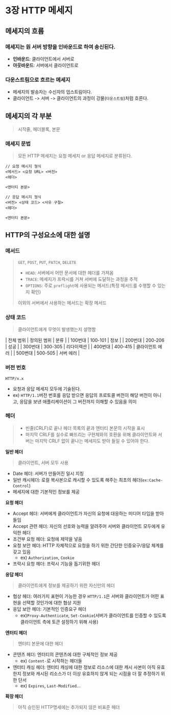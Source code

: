 # 3장 HTTP 메세지

## 메세지의 흐름

### 메세지는 원 서버 방향을 인바운드로 하여 송신된다.

- **인바운드**: 클라이언트에서 서버로
- **아웃바운드**: 서버에서 클라이언트로

### 다운스트림으로 흐르는 메세지

- 메세지의 발송자는 수신자의 업스트림이다.
- 클라이언트 -> 서버 -> 클라이언트의 과정이 강물(`다운스트림`)처럼 흐른다.

## 메세지의 각 부분

> 시작줄, 헤더블록, 본문

### 메세지 문법

> 모든 HTTP 메세지는 요청 메세지 or 응답 메세지로 분류된다.

```shell
// 요청 메시지 형식
<메서드> <요청 URL> <버전>
<헤더>

<엔터티 본문>

// 응답 메시지 형식
<버전> <상태 코드> <사유 구절>
<헤더>

<엔터티 본문>
```

## HTTP의 구성요소에 대한 설명

### 메서드

> `GET`, `POST`, `PUT`, `PATCH`, `DELETE`
>
> - `HEAD`: 서버에서 어떤 문서에 대한 헤더를 가져옴
> - `TRACE`: 메세지가 프락시를 거쳐 서버에 도달하는 과정을 추적
> - `OPTIONS`: 주로 `preflight`에 사용되는 메서드(특정 메서드를 수행할 수 있는지 확인)
>
> 이외의 서버에서 사용하는 메서드는 확장 메서드

### 상태 코드

> 클라이언트에게 무엇이 발생했는지 설명함

| 전체 범위 | 정의된 범위 | 분류 |
| 100번대 | 100-101 | 정보 |
| 200번대 | 200-206 | 성공 |
| 300번대 | 300-305 | 리다이렉션 |
| 400번대 | 400-415 | 클라이언트 에러 |
| 500번대 | 500-505 | 서버 에러 |

### 버전 번호

```shell
HTTP/x.x
```

- 요청과 응답 메세지 모두에 기술된다.
- ex) `HTTP/1.1`버전 번호를 응답 받으면 응답의 프로토콜 버전이 해당 버전이 아니고, 응답을 보낸 애플리케이션이 그 버전까지 이해할 수 있음을 의미

### 헤더

> - 빈줄(CRLF)로 끝나 헤더 목록의 끝과 엔터티 본문의 시작을 표시
> - 마지막 CRLF를 실수로 빠뜨리는 구현체와의 호환을 위해 클라이언트와 서버는 마지막 CRLF 없이 끝나는 메세지도 받아 들일 수 있어야 한다.

**일반 헤더**

> 클라이언트, 서버 모두 사용

- Date 헤더: 서버가 만들어진 일시 지칭
- 일반 캐시헤더: 로컬 복사본으로 캐시할 수 있도록 해주는 최초의 헤더(`ex:Cache-Control`)
- 메세지에 대한 기본적인 정보를 제공

**요청 헤더**

- Accept 헤더: 서버에게 클라이언트가 자신의 요청에 대응하는 미디어 타입을 받아들임
- Accept 관련 헤더: 자신의 선호와 능력을 알려주어 서버와 클라이언트 모두에게 유익한 헤더
- 조건부 요청 헤더: 요청에 제약을 넣음
- 요청 보안 헤더: HTTP 자체적으로 요청을 하기 위한 간단한 인증요구/응답 체계를 갖고 있음
  - ex) `Authorization`, `Cookie`
- 프락시 요청 헤더: 프락시 기능을 돕기위한 헤더

**응답 헤더**

> 클라이언트에게 정보를 제공하기 위한 자신만의 헤더

- 협상 헤더: 여러가지 표현이 가능한 경우 `HTTP/1.1`은 서버와 클라이언트가 어떤 표현을 선택할 것인가에 대한 협상 지원
- 응답 보안 헤더: 기본적인 인증요구 헤더
  - ex)`Proxy-Authenticate`, `Set-Cookie`(서버가 클라이언트를 인증할 수 있도록 클라이언트 측에 토큰 설정하기 위해 사용)

**엔터티 헤더**

> 엔터티 본문에 대한 헤더

- 콘텐츠 헤더: 엔터티의 콘텐츠에 대한 구체적인 정보 제공
  - ex) `Content-`로 시작하는 헤더들
- 엔터티 캐싱 헤더: 엔터티 캐싱에 대한 정보로 리소스에 대한 캐시 사본이 아직 유효한지 정보와 캐시된 리소스가 더 이상 유효하지 않게 되는 시점을 더 잘 추정하기 위한 단서
  - ex) `Expires`, `Last-Modified`...

**확장 헤더**

> 아직 승인된 HTTP명세에는 추가되지 않은 비표준 헤더
